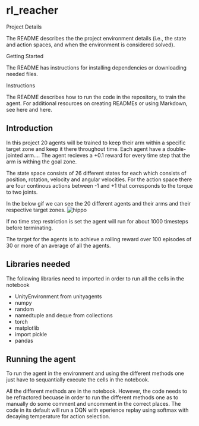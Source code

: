 # rl_reacher

Project Details

The README describes the the project environment details (i.e., the state and action spaces, and when the environment is considered solved).



Getting Started

The README has instructions for installing dependencies or downloading needed files.

Instructions

The README describes how to run the code in the repository, to train the agent. For additional resources on creating READMEs or using Markdown, see here and here.



## Introduction
In this project 20 agents will be trained to keep their arm within a specific target zone and keep it there throughout time. Each agent have a double-jointed arm.... The agent recieves a +0.1 reward for every time step that the arm is withing the goal zone. 

The state space consists of 26 different states for each which consists of position, rotation, velocity and angular velocities. For the action space there are four continous actions between -1 and +1 that corresponds to the torque to two joints.

In the below gif we can see the 20 different agents and their arms and their respective target zones.
![hippo](https://video.udacity-data.com/topher/2018/June/5b1ea778_reacher/reacher.gif)

If no time step restriction is set the agent will run for about 1000 timesteps before terminating.
 
The target for the agents is to achieve a rolling reward over 100 episodes of 30 or more of an average of all the agents.

## Libraries needed
The following libraries need to imported in order to run all the cells in the notebook
* UnityEnvironment from unityagents  
* numpy  
* random  
* namedtuple and deque from collections  
* torch  
* matplotlib
* import pickle
* pandas

## Running the agent
To run the agent in the environment and using the different methods one just have to sequantially execute the cells in the notebook. 

All the different methods are in the notebook. However, the code needs to be refractored becuase in order to run the different methods one as to manually do some comment and uncomment in the correct places. The code in its default will run a DQN with eperience replay using softmax with decaying temperature for action selection.
